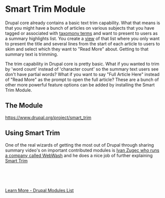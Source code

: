 
# Smart Trim Module

Drupal core already contains a basic text trim capability.  What that means is that you might have a bunch of articles on various subjects that you have tagged or associated with [taxomony terms](../modules/taxonomy.md) and want to present to users as a summary highlights list.  You create a [view](../modules/views.md) of that list where you only want to present the title and several lines from the start of each article to users to skim and select which they want to "Read More" about.  Getting to that summary text is trimming.

The trim capability in Drupal core is pretty basic.  What if you wanted to trim by 'word count' instead of 'character count' so the summary text users see don't have partial words?  What if you want to say "Full Article Here" instead of "Read More" as the prompt to open the full article?  These are a bunch of other more powerful feature options can be added by installing the Smart Trim Module.

## The Module

https://www.drupal.org/project/smart_trim

## Using Smart Trim

One of the real wizards of getting the most out of Drupal through sharing summary video's on important contributed modules is [Ivan Zugec who runs a company called WebWash](https://www.webwash.net/) and he does a nice job of further explaining [Smart Trim](https://www.webwash.net/trim-text-fields-summaries-smart-trim-in-drupal/)

<br>
<br>
<br>

[Learn More - Drupal Modules List](../chapters.md#drupal-modules)

